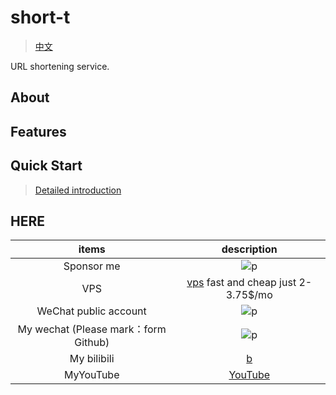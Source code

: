 # short-t
> [中文](./README-cn.md)

URL shortening service.
## About
## Features
## Quick Start
> [Detailed introduction](https://github.com/googege/GOFamily/blob/master/%E9%A1%B9%E7%9B%AE/%E9%AB%98%E6%80%A7%E8%83%BD%E7%9F%AD%E9%93%BE%E6%8E%A5%E6%9C%8D%E5%8A%A1.md)

## HERE
|items|description|
|:---:|:---:|
|Sponsor me|![p](https://raw.githubusercontent.com/basicExploration/Demos/master/donate.png)|
|VPS|[vps](https://app.cloudcone.com/?ref=2525) fast and cheap just 2-3.75$/mo|
|WeChat public account|![p](https://raw.githubusercontent.com/googege/GOFamily/master/joinUsW.jpg)|
|My wechat (Please mark：form Github)|![p](https://raw.githubusercontent.com/googege/GOFamily/master/me.jpeg)|
|My bilibili|[b](https://space.bilibili.com/23170151)|
|MyYouTube|[YouTube](https://www.youtube.com/channel/UCM_-pFgD_HZDGD0yxfzguRQ?view_as=subscriber)|
